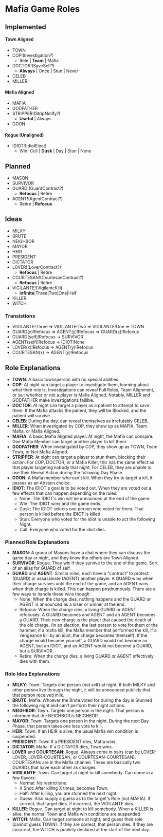 # Mafia Game Roles

## Implemented

#### Town Aligned
- TOWN
- COP!(Investigation?)
    - Role | **Team** | Mafia
- DOCTOR!(SaveSelf?)
    - **Always** | Once | Stun | Never
- CELEB
- MILLER
#### Mafia Aligned
- MAFIA
- GODFATHER
- STRIPPER!(StripNotify?)
    - **Useful** | Always
- GOON

#### Rogue (Unaligned)
- IDIOT!(IdiotElect)
    - Win| Cull | **Dusk** | Day | Stun | None

## Planned 
- MASON
- SURVIVOR
- GUARD!(GuardContract?)
    - **Refocus** | Retire
- AGENT!(AgentContract?)
    - Retire  | **Refocus**

## Ideas
- MILKY
- BRUTE
- NEIGHBOR
- MAYOR
- HEIR
- PRESIDENT
- DICTATOR
- LOVER!(LoverContract?)
    - **Refocus** | Retire
- COURTESAN!(CourtesanContract?)
    - **Refocus** | Retire
- VIGILANTE!(VigilanteKill)
    - **Infinite**|Three|Two|One|Half
- KILLER
- WITCH

### Transistions
- VIGILANTE!Three => VIGILANTE!Two => VIGILANTE!One => TOWN
- GUARD(x)!Refocus => AGENT(y)!Refocus => GUARD(z)!Refocus
- GUARD(self)!Refocus -> SURVIVOR
- AGENT(self)!Refocus -> IDIOT!None
- LOVER(x)!Refocus -> AGENT(y)!Refocus
- COURTESAN(x) -> AGENT(y)!Refocus

## Role Explanations
- __TOWN__: A basic townsperson with no special abilities.
- __COP__: At night can target a player to investigate them, learning about what their role is. Investigations can reveal Full Roles, Team Alignment, or jsut whether or not a player is Mafia Aligned. Notably, MILLER and GODFATHER make investigations fallible.
- __DOCTOR__: At night can target a player as a patient to attempt to save them. If the Mafia attacks the patient, they will be Blocked, and the patient will survive.
- __CELEB__: During the day, can reveal themselves as irrefutably CELEB.
- __MILLER__: When investigated by COP, they show up as MAFIA, Team Mafia, or Mafia Aligned.
- __MAFIA__: A basic Mafia Aligned player. At night, the Mafia can conspire. One Mafia Member can target another player to kill them.
- __GODFATHER__: When investigated by COP, they show up as TOWN, Team Town, or Not Mafia Aligned.
- __STRIPPER__: At night can target a player to stun them, blocking their action. For COP, DOCTOR, or a Mafia Killer, this has the same effect as that player targeting nobody that night. For CELEB, they are unable to use their Reveal Action during the following Day Phase.
- __GOON__: A Mafia member who can't kill. When they try to target a kill, it passes as an Abstain choice.
- __IDIOT__: The IDIOT's goal is to be voted out. When they are voted out a few effects that can happen depending on the rules:
    - None: The IDIOT's win will be announced at the end of the game.
    - Win: The IDIOT wins and the game ends.
    - Dusk: The IDIOT selects one person who voted for them. That person is killed before the IDIOT is killed
    - Stun: Everyone who voted for the idiot is unable to act the following Night.
    - Cull: Everyone who voted for the idiot dies.

### Planned Role Explanations
- __MASON__: A group of Masons have a chat where they can discuss the game day or night, and they know the others are Town Aligned.
- __SURVIVOR__: Rogue. They win if they survive to the end of the game. Sort of an alias for GUARD of self.
- __GUARD__ and __AGENT__: Similar roles, each have a "contract" to protect (GUARD) or assassinate (AGENT) another player. A GUARD wins when their charge survives until the end of the game, and an AGENT wins when their charge is killed. This can happen posthumously. There are a few ways to handle these wins though:
    - None: When the charge dies, nothing happens and the GUARD or AGENT is announced as a loser or winner at the end.
    - Refocus: When the charge dies, a living GUARD or AGENT refocuses. A GUARD becomes and AGENT and an AGENT becomes a GUARD. Their new charge is the player that caused the death of the old charge. (In an election, the last person to vote for them or the hammer, if a mafia kill, the Mafia member that performed the kill, if a vengeance kill by an idiot, the charge becomes themself). If the charge would become yourself, a GUARD would not become an AGENT, but an IDIOT, and an AGENT would not become a GUARD, but a SURVIVOR.
    - Retire: When the charge dies, a living GUARD or AGENT effectively dies with them.

### Role Idea Explanations
- __MILKY__: Town. Targets one person (not self) at night. If both MILKY and other person live through the night, it will be announced publicly that that person received milk.
- __BRUTE__: Mafia. Whoever the Brute voted for during the day is Stunned the following night and can't perform their night actions.
- __NEIGHBOR__: Town. Targets one person in the night. That person is informed that the NEIGHBOR is NEIGHBOR.
- __MAYOR__: Town. Targets one person in the night. During the next Day Phase, that person takes one less vote to kill.
- __HEIR__: Town. If an HEIR is alive, the usual Mafia win condition is suspended. 
- __PRESIDENT__: Town If a PRESIDENT dies, Mafia wins.
- __DICTATOR__: Mafia. If a DICTATOR dies, Town wins.
- __LOVER__ and __COURTESAN__: Rogue. Always come in pairs (can be LOVER-LOVER, LOVER-COURTESAN, or COURTESAN-COURTESAN). COURTESANs are in the Mafia channel. These are basically two GUARDs that have each other as charges.
- __VIGILANTE__: Town. Can target at night to kill somebody. Can come in a few flavors:
    - Normal: No restrictions.
    - X Shot: After killing X times, becomes Town.
    - Half: After killing, you are stunned the next night.
    - Guess: Also supply a guess as to the target's Role (not MAFIA). If correct, that target dies. If incorrect, the VIGILANTE dies.
- __KILLER__: Rogue. Can target at night to kill somebody. When a KILLER is alive, the normal Town and Mafia win conditions are suspended
- __WITCH__: Mafia. Can target someone at night, and guess their role (cannot guess TOWN). If they are correct, that person dies. If they are incorrect, the WITCH is publicly declared at the start of the next day.
